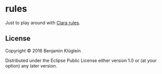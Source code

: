 # rules

Just to play around with [Clara rules][].

[Clara rules]: http://www.clara-rules.org/

## License

Copyright © 2016 Benjamin Klüglein

Distributed under the Eclipse Public License either version 1.0 or (at
your option) any later version.
